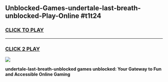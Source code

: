 
## Unblocked-Games-undertale-last-breath-unblocked-Play-Online #t1t24
<h3>
<a href="https://news.freeplayer.one?title=undertale-last-breath-unblocked&ref=3">CLICK TO PLAY</a></h3>
<hr>

<h3>
<a href="https://news.freeplayer.one?title=undertale-last-breath-unblocked&ref=3">CLICK 2 PLAY</a>
  
</h3>

<a href="https://news.freeplayer.one?title=undertale-last-breath-unblocked&ref=3"><img src="https://clearcache.store/games.png"></a>


**undertale-last-breath-unblocked games unblocked: Your Gateway to Fun and Accessible Online Gaming**
